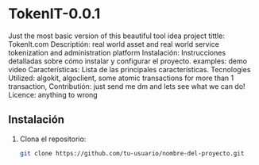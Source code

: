 # TokenIT-0.0.1
Just the most basic version of this beautiful tool idea
project tittle: TokenIt.com
Descriptión: real world asset and real world service tokenization and administration platform
Instalación: Instrucciones detalladas sobre cómo instalar y configurar el proyecto.
examples: demo video
Características: Lista de las principales características.
Tecnologíes Utilized: algokit, algoclient, some atomic transactions for more than 1 transaction, 
Contributión: just send me dm and lets see what we can do!
Licence: anything to wrong
## Instalación

1. Clona el repositorio:
   ```bash
   git clone https://github.com/tu-usuario/nombre-del-proyecto.git


   
